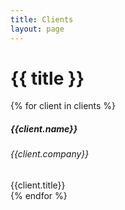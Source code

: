 ```yaml
---
title: Clients
layout: page
---
```


# {{ title }}

<div class="container mt-4">
  <div class="row row-cols-1 row-cols-md-2 row-cols-lg-3">
{% for client in clients %}
  <div class="col mb-4">
    <div class="card h-100">
      <h5 class="card-header text-white bg-secondary mb-0">{{client.name}}</h5>
      <div class="card-body">
        <h6 class="card-title text-muted my-0">{{client.company}}</h6>
        <div class="card-text font-italic my-0">{{client.title}}</div>
      </div>
    </div>
  </div>
{% endfor %}
  </div>
</div>